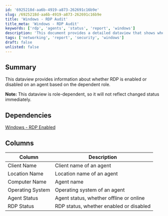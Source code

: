 ```yaml
---
id: '6925218d-aa6b-4919-a873-262691c16b9e'
slug: /6925218d-aa6b-4919-a873-262691c16b9e
title: 'Windows - RDP Audit'
title_meta: 'Windows - RDP Audit'
keywords: ['rdp', 'agents', 'status', 'report', 'windows']
description: 'This document provides a detailed dataview that shows whether RDP is enabled or disabled on agents, based on their dependent roles. It includes important information such as client name, location name, computer name, operating system, agent status, and RDP status. Note that the dataview reflects role-dependent changes and may not show immediate status updates.'
tags: ['networking', 'report', 'security', 'windows']
draft: false
unlisted: false
---
```


## Summary

This dataview provides information about whether RDP is enabled or disabled on an agent based on the dependent role.

**Note:** This dataview is role-dependent, so it will not reflect changed status immediately.

## Dependencies

[Windows - RDP Enabled](/docs/2aa464bf-472c-48db-a3a8-f8fc1aa11091)

## Columns

| Column              | Description                                 |
|---------------------|---------------------------------------------|
| Client Name         | Client name of an agent                     |
| Location Name       | Location name of an agent                   |
| Computer Name       | Agent name                                  |
| Operating System    | Operating system of an agent                |
| Agent Status        | Agent status, whether offline or online     |
| RDP Status          | RDP status, whether enabled or disabled     |
